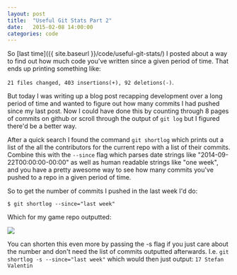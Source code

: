 ```yaml
---
layout: post
title:  "Useful Git Stats Part 2"
date:   2015-02-08 14:00:00
categories: code
---
```


So [last time]({{ site.baseurl }}/code/useful-git-stats/) I posted about a way to find out how much code you've written since a given period of time. That ends up printing something like:

```21 files changed, 403 insertions(+), 92 deletions(-)```.

But today I was writing up a blog post recapping development over a long period of time and wanted to figure out how many commits I had pushed since my last post. Now I could have done this by counting through 8 pages of commits on github or scroll through the output of `git log` but I figured there'd be a better way.

After a quick search I found the command `git shortlog` which prints out a list of the all the contributors for the current repo with a list of their commits. Combine this with the `--since` flag which parses date strings like "2014-09-22T00:00:00-00:00" as well as human readable strings like "one week", and you have a pretty awesome way to see how many commits you've pushed to a repo in a given period of time.

So to get the number of commits I pushed in the last week I'd do:

```$ git shortlog --since="last week"```

Which for my game repo outputted:

<img class="not-even-baked"  src="{{ site.baseurl }}/images/useful-git-stats-2-1.png"> 

You can shorten this even more by passing the -s flag if you just care about the number and don't need the list of commits outputted afterwards. I.e. `git shortlog -s --since="last week"` which would then just output: ```17 Stefan Valentin```